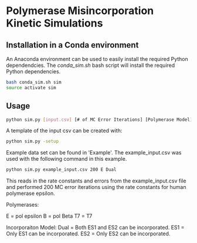 # Polymerase Misincorporation Kinetic Simulations


## Installation in a Conda environment
An Anaconda environment can be used to easily install the required Python dependendcies.
The *conda_sim.sh* bash script will install the required Python dependencies.

```bash
bash conda_sim.sh sim
source activate sim
```

## Usage

```bash
python sim.py [input.csv] [# of MC Error Iterations] [Polymerase Model] [Incorporation Model]
```

A template of the input csv can be created with:

```bash
python sim.py -setup
```

Example data set can be found in 'Example'. The example_input.csv was used with the following command in this example. 

```bash
python sim.py example_input.csv 200 E Dual
```
This reads in the rate constants and errors from the example_input.csv file and performed 200 MC error iterations using the rate constants for human polymerase epsilon. 


Polymerases:

E = pol epsilon
B = pol Beta
T7 = T7

Incorporaiton Model:
Dual = Both ES1 and ES2 can be incorporated.
ES1 = Only ES1 can be incorporated.
ES2 = Only ES2 can be incorporated.
